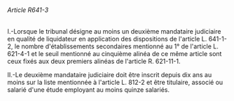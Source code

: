 ###### Article R641-3

I.-Lorsque le tribunal désigne au moins un deuxième mandataire judiciaire en qualité de liquidateur en application des dispositions de l'article L. 641-1-2, le nombre d'établissements secondaires mentionné au 1° de l'article L. 621-4-1 et le seuil mentionné au cinquième alinéa de ce même article sont ceux fixés aux deux premiers alinéas de l'article R. 621-11-1.

II.-Le deuxième mandataire judiciaire doit être inscrit depuis dix ans au moins sur la liste mentionnée à l'article L. 812-2 et être titulaire, associé ou salarié d'une étude employant au moins quinze salariés.


